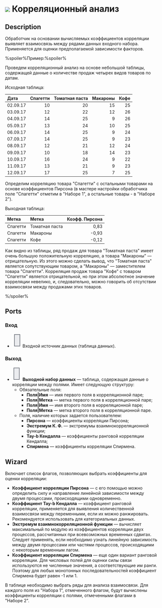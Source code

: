 # ![ ](../../images/icons/components/corr-analysis_default.svg) Корреляционный анализ

## Description

Обработчик на основании вычисляемых коэффициентов корреляции выявляет взаимосвязь между рядами данных входного набора. Применяется для оценки предполагаемой зависимости факторов.

%spoiler%Пример:%spoiler%

Проведем корреляционный анализ на основе небольшой таблицы, содержащей данные о количестве продаж четырех видов товаров по датам.

Исходная таблица:

| Дата | Спагетти | Томатная паста | Макароны | Кофе |
| :-------- | ----------------: | ---------------------------: | ----------------: | --------: |
| 02.09.17 | 10 | 20 | 15 | 25 |
| 03.09.17 | 12 | 22 | 12 | 26 |
| 04.09.17 | 14 | 25 | 9 | 26 |
| 05.09.17 | 13 | 24 | 10 | 25 |
| 06.09.17 | 14 | 25 | 9 | 24 |
| 07.09.17 | 14 | 25 | 9 | 23 |
| 08.09.17 | 12 | 21 | 12 | 24 |
| 09.09.17 | 10 | 18 | 14 | 23 |
| 10.09.17 | 16 | 24 | 9 | 22 |
| 11.09.17 | 13 | 21 | 9 | 23 |
| 12.09.17 | 17 | 25 | 7 | 25 |

Определим корреляцию товара "Спагетти" с остальными товарами на основе коэффициентов Пирсона (в мастере настройки обработчика поле "Спагетти" отметим в "Наборе 1", а остальные товары - в "Наборе 2").

Выходная таблица:

| Метка | Метка | Коэфф. Пирсона |
| :---------- | :---------- | ---------------: |
| Спагетти | Томатная паста | 0,83 |
| Спагетти | Макароны | -0,93 |
| Спагетти | Кофе | -0,12 |

Как видно из таблицы, ряд продаж для товара "Томатная паста" имеет очень большую положительную корреляцию, а товара "Макароны" — отрицательную. Из этого можно сделать вывод, что "Томатная паста" является сопутствующим товаром, а "Макароны" — заместителем товара "Спагетти". Корреляция продаж товара "Кофе" с товаром "Спагетти" является отрицательной, но при этом абсолютное значение корреляции невелико, и, следовательно, можно говорить об отсутствии взаимосвязи между продажами этих товаров.

%/spoiler%

## Ports

### Вход

* ![ ](../../images/icons/app/node/ports/inputs/table_inactive.svg) Входной источник данных (таблица данных).

### Выход

* ![ ](../../images/icons/app/node/ports/outputs/table_inactive.svg) **Выходной набор данных** — таблица, содержащая данные о корреляции между полями. Имеет следующую структуру:
   * Обязательные поля:
      * **Поля|Имя** — имя первого поля в корреляционной паре;
      * **Поля|Метка** — метка первого поля в корреляционной паре;
      * **Поля|Имя** — имя второго поля в корреляционной паре;
      * **Поля|Метка** — метка второго поля в корреляционной паре.
   * Поля, наличие которых задается пользователем:
      * **Пирсона** — коэффициенты корреляции Пирсона;
      * **Экстремум К. Ф.** — экстремумы взаимнокорреляционной функции;
      * **Tay-b Кендалла** — коэффициенты ранговой корреляции Кендалла;
      * **Спирмена** — коэффициенты корреляции Спирмена.

## Wizard

Включает список флагов, позволяющих выбрать коэффициенты для оценки корреляции:

* **Коэффициент корреляции Пирсона** — с его помощью можно определить силу и направление линейной зависимости между двумя процессами, происходящими одновременно.
* **Коэффициент Tay-b Кендалла** — коэффициент ранговой корреляции, применяется для выявления количественной взаимосвязи между переменными, если их можно ранжировать. Рекомендуется использовать для категориальных данных.
* **Экстремум взаимнокорреляционной функции** — вычисляет максимальный по модулю из коэффициентов корреляции двух процессов, рассчитанных при всевозможных временных сдвигах. Следует применять, если необходимо узнать линейную зависимость между двумя процессами или частями процессов, происходящими с некоторым временным лагом.
* **Коэффициент корреляции Спирмена** — еще один вариант ранговой корреляции. Для числовых полей для оценки силы связи используются не численные значения, а соответствующие им ранги. Поэтому для любых монотонных последовательностей коэффициент Спирмена будет равен -1 или 1.

В таблице необходимо выбрать ряды для анализа взаимосвязи. Для каждого поля из "Набора 1", отмеченного флагом, будут вычислены коэффициенты корреляции с полями, отмеченными флагами в "Наборе 2".
